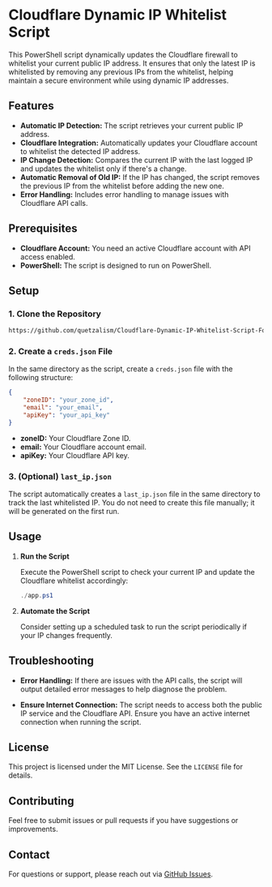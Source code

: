 
# Cloudflare Dynamic IP Whitelist Script

This PowerShell script dynamically updates the Cloudflare firewall to whitelist your current public IP address. It ensures that only the latest IP is whitelisted by removing any previous IPs from the whitelist, helping maintain a secure environment while using dynamic IP addresses.

## Features

- **Automatic IP Detection:** The script retrieves your current public IP address.
- **Cloudflare Integration:** Automatically updates your Cloudflare account to whitelist the detected IP address.
- **IP Change Detection:** Compares the current IP with the last logged IP and updates the whitelist only if there's a change.
- **Automatic Removal of Old IP:** If the IP has changed, the script removes the previous IP from the whitelist before adding the new one.
- **Error Handling:** Includes error handling to manage issues with Cloudflare API calls.

## Prerequisites

- **Cloudflare Account:** You need an active Cloudflare account with API access enabled.
- **PowerShell:** The script is designed to run on PowerShell.

## Setup

### 1. Clone the Repository

```bash
https://github.com/quetzalism/Cloudflare-Dynamic-IP-Whitelist-Script-For-Powershell
```

### 2. Create a `creds.json` File

In the same directory as the script, create a `creds.json` file with the following structure:

```json
{
    "zoneID": "your_zone_id",
    "email": "your_email",
    "apiKey": "your_api_key"
}
```

- **zoneID:** Your Cloudflare Zone ID.
- **email:** Your Cloudflare account email.
- **apiKey:** Your Cloudflare API key.

### 3. (Optional) `last_ip.json`

The script automatically creates a `last_ip.json` file in the same directory to track the last whitelisted IP. You do not need to create this file manually; it will be generated on the first run.

## Usage

1. **Run the Script**

   Execute the PowerShell script to check your current IP and update the Cloudflare whitelist accordingly:

   ```powershell
   ./app.ps1
   ```

2. **Automate the Script**

   Consider setting up a scheduled task to run the script periodically if your IP changes frequently.

## Troubleshooting

- **Error Handling:** If there are issues with the API calls, the script will output detailed error messages to help diagnose the problem.

- **Ensure Internet Connection:** The script needs to access both the public IP service and the Cloudflare API. Ensure you have an active internet connection when running the script.

## License

This project is licensed under the MIT License. See the `LICENSE` file for details.

## Contributing

Feel free to submit issues or pull requests if you have suggestions or improvements.

## Contact

For questions or support, please reach out via [GitHub Issues](https://github.com/yourusername/your-repo-name/issues).
